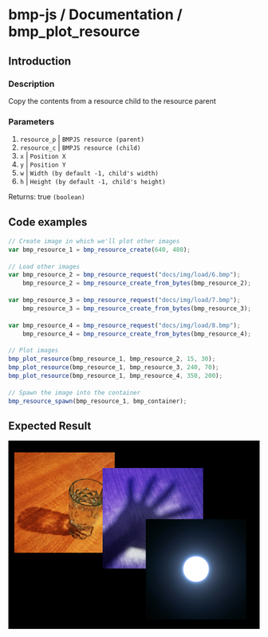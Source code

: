 # bmp-js / Documentation / bmp_plot_resource
## Introduction

### Description

Copy the contents from a resource child to the resource parent

### Parameters

1. `resource_p` | `BMPJS resource (parent)`
1. `resource_c` | `BMPJS resource (child)`
2. `x` | `Position X`
3. `y` | `Position Y`
4. `w` | `Width (by default -1, child's width)`
5. `h` | `Height (by default -1, child's height)`

Returns: true `(boolean)`

## Code examples

```js
// Create image in which we'll plot other images
var bmp_resource_1 = bmp_resource_create(640, 480);

// Load other images
var bmp_resource_2 = bmp_resource_request("docs/img/load/6.bmp");
    bmp_resource_2 = bmp_resource_create_from_bytes(bmp_resource_2);

var bmp_resource_3 = bmp_resource_request("docs/img/load/7.bmp");
    bmp_resource_3 = bmp_resource_create_from_bytes(bmp_resource_3);

var bmp_resource_4 = bmp_resource_request("docs/img/load/8.bmp");
    bmp_resource_4 = bmp_resource_create_from_bytes(bmp_resource_4);

// Plot images
bmp_plot_resource(bmp_resource_1, bmp_resource_2, 15, 30);
bmp_plot_resource(bmp_resource_1, bmp_resource_3, 240, 70);
bmp_plot_resource(bmp_resource_1, bmp_resource_4, 350, 200);

// Spawn the image into the container
bmp_resource_spawn(bmp_resource_1, bmp_container);
```

## Expected Result

![expected-result](./img/025.png)
